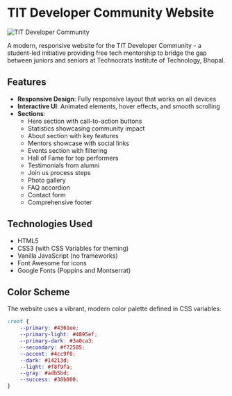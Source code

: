 # TIT Developer Community Website

![TIT Developer Community](https://images.unsplash.com/photo-1522071820081-009f0129c71c?ixlib=rb-1.2.1&auto=format&fit=crop&w=800&q=80)

A modern, responsive website for the TIT Developer Community - a student-led initiative providing free tech mentorship to bridge the gap between juniors and seniors at Technocrats Institute of Technology, Bhopal.

## Features

- **Responsive Design**: Fully responsive layout that works on all devices
- **Interactive UI**: Animated elements, hover effects, and smooth scrolling
- **Sections**:
  - Hero section with call-to-action buttons
  - Statistics showcasing community impact
  - About section with key features
  - Mentors showcase with social links
  - Events section with filtering
  - Hall of Fame for top performers
  - Testimonials from alumni
  - Join us process steps
  - Photo gallery
  - FAQ accordion
  - Contact form
  - Comprehensive footer

## Technologies Used

- HTML5
- CSS3 (with CSS Variables for theming)
- Vanilla JavaScript (no frameworks)
- Font Awesome for icons
- Google Fonts (Poppins and Montserrat)

## Color Scheme

The website uses a vibrant, modern color palette defined in CSS variables:

```css
:root {
    --primary: #4361ee;
    --primary-light: #4895ef;
    --primary-dark: #3a0ca3;
    --secondary: #f72585;
    --accent: #4cc9f0;
    --dark: #14213d;
    --light: #f8f9fa;
    --gray: #adb5bd;
    --success: #38b000;
}
